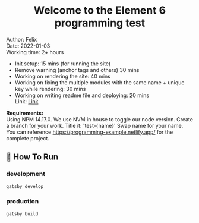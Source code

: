 <h1 align="center">
  Welcome to the Element 6 programming test
</h1>

Author: Felix <br/>
Date: 2022-01-03 <br/>
Working time: 2+ hours <br/>

- Init setup: 15 mins (for running the site)<br/>
- Remove warning (anchor tags and others) 30 mins <br/>
- Working on rendering the site: 40 mins <br/>
- Working on fixing the multiple modules with the same name + unique key while rendering: 30 mins <br/>
- Working on writing readme file and deploying: 20 mins <br/>
  Link: [Link](https://6elfemain.gatsbyjs.io/)

**Requirements:** <br/>
Using NPM 14.17.0. We use NVM in house to toggle our node version.
Create a branch for your work. Title it: 'test-{name}'
Swap name for your name.
You can reference https://programming-example.netlify.app/ for the complete project.

## 🚀 How To Run

### development

```js
gatsby develop
```

### production

```js
gatsby build
```
